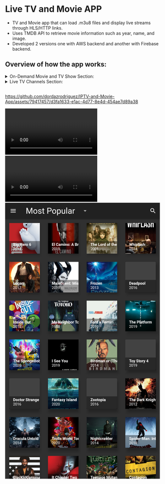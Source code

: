 # Live TV and Movie APP

- TV and Movie app that can load .m3u8 files and display live streams through HLS/HTTP links. 
- Uses TMDB API to retrieve movie information such as year, name, and image. 
- Developed 2 versions one with AWS backend and another with Firebase backend.

<h2>Overview of how the app works:</h2>
<details>
<summary>On-Demand Movie and TV Show Section: </summary>
  <ul>
  <li> The on demand section is split into TV Series and Movies which loads a an initial grid of movies or tv series depending on which the user chooses. The user can also search for Movies or TV Series and the app fetches the "The Movie Data Base" using their API to return all matching movie or tv show names. From there once the user selects the movie/show it brings them to a detail page which has a play button that then scrapes the internet for existing links matching the movie id from different sites and returns those links to play be able to select and play the desired link.
  </ul>
</details>

<details>
<summary>Live TV Channels Section: </summary>
  <ul>
    <li>  The live TV Channel section allows users to watch live TV channels by loading .m3u8 file(s) specified in the settings which contain(s) a list of HLS/HTTP/HTTPS links then displays the channel name on the left and stream of the chosen channel link in a container to the right, the streaming links are abstracted from the user.
  </ul>
</details>


<br/>



https://github.com/dordazrodriguez/IPTV-and-Movie-App/assets/79417457/d3fa1633-e1ac-4d77-8e4d-454ae7d89a38


![](./Assets/Screen_Recording_Compressed.mp4)
<video src="https://github.com/dordazrodriguez/IPTV-and-Movie-App/blob/main/Assets/Screen_Recording_Compressed.mp4" controls="controls" style="max-width: 730px;"></video>
![alt text](./Assets/tv.png)

